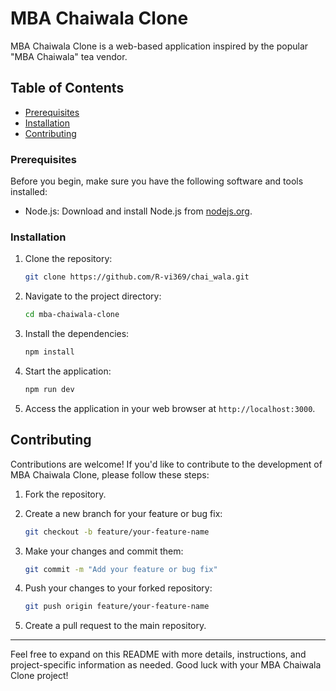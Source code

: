 

# MBA Chaiwala Clone

MBA Chaiwala Clone is a web-based application inspired by the popular "MBA Chaiwala" tea vendor. 

## Table of Contents


  - [Prerequisites](#prerequisites)
  - [Installation](#installation)
- [Contributing](#contributing)



### Prerequisites

Before you begin, make sure you have the following software and tools installed:

- Node.js: Download and install Node.js from [nodejs.org](https://nodejs.org/).


### Installation

1. Clone the repository:

   ```bash
   git clone https://github.com/R-vi369/chai_wala.git
   ```

2. Navigate to the project directory:

   ```bash
   cd mba-chaiwala-clone
   ```

3. Install the dependencies:

   ```bash
   npm install
   ```

4. Start the application:

   ```bash
   npm run dev
   ```

5. Access the application in your web browser at `http://localhost:3000`.


## Contributing

Contributions are welcome! If you'd like to contribute to the development of MBA Chaiwala Clone, please follow these steps:

1. Fork the repository.

2. Create a new branch for your feature or bug fix:

   ```bash
   git checkout -b feature/your-feature-name
   ```

3. Make your changes and commit them:

   ```bash
   git commit -m "Add your feature or bug fix"
   ```

4. Push your changes to your forked repository:

   ```bash
   git push origin feature/your-feature-name
   ```

5. Create a pull request to the main repository.



---

Feel free to expand on this README with more details, instructions, and project-specific information as needed. Good luck with your MBA Chaiwala Clone project!

